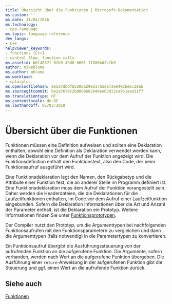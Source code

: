 ```yaml
---
title: Übersicht über die Funktionen | Microsoft-Dokumentation
ms.custom: ''
ms.date: 11/04/2016
ms.technology:
- cpp-language
ms.topic: language-reference
dev_langs:
- C++
helpviewer_keywords:
- functions [C++]
- control flow, function calls
ms.assetid: b6f4637f-02b9-49d8-8601-1f886bd2cfb9
author: mikeblome
ms.author: mblome
ms.workload:
- cplusplus
ms.openlocfilehash: eb5d7dbdfb5206a29e217a5de73ee492be6c28ab
ms.sourcegitcommit: be2a7679c2bd80968204dee03d13ca961eaa31ff
ms.translationtype: HT
ms.contentlocale: de-DE
ms.lasthandoff: 05/03/2018
---
```

# <a name="overview-of-functions"></a>Übersicht über die Funktionen
Funktionen müssen eine Definition aufweisen und sollten eine Deklaration enthalten, obwohl eine Definition als Deklaration verwendet werden kann, wenn die Deklaration vor dem Aufruf der Funktion angezeigt wird. Die Funktionsdefinition enthält den Funktionstext, also den Code, der beim Funktionsaufruf ausgeführt wird.  
  
 Eine Funktionsdeklaration legt den Namen, den Rückgabetyp und die Attribute einer Funktion fest, die an anderer Stelle im Programm definiert ist. Eine Funktionsdeklaration muss dem Aufruf der Funktion vorangestellt sein. Daher werden die Headerdateien, die die Deklarationen für die Laufzeitfunktionen enthalten, im Code vor dem Aufruf einer Laufzeitfunktion eingebunden. Sofern die Deklaration Informationen über die Art und Anzahl der Parameter enthält, ist die Deklaration ein Prototyp. Weitere Informationen finden Sie unter [Funktionsprototypen](../c-language/function-prototypes.md).  
  
 Der Compiler nutzt den Prototyp, um die Argumenttypen bei nachfolgenden Funktionsaufrufen mit den Funktionsparametern zu vergleichen und dann die Argumenttypen (falls notwendig) in die Parametertypen zu konvertieren.  
  
 Ein Funktionsaufruf übergibt die Ausführungssteuerung von der aufrufenden Funktion an die aufgerufene Funktion. Die Argumente, sofern vorhanden, werden nach Wert an die aufgerufene Funktion übergeben. Die Ausführung einer `return`-Anweisung in der aufgerufenen Funktion gibt die Steuerung und ggf. einen Wert an die aufrufende Funktion zurück.  
  
## <a name="see-also"></a>Siehe auch  
 [Funktionen](../c-language/functions-c.md)